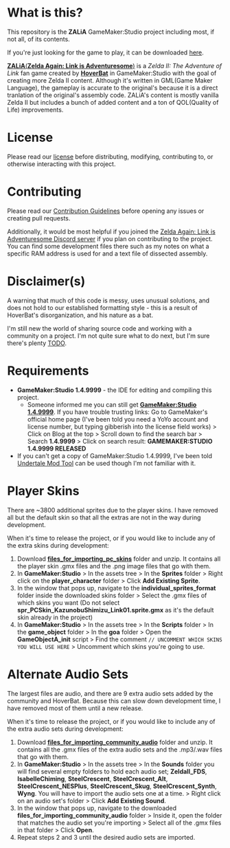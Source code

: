 # What is this?
This repository is the **ZALiA** GameMaker:Studio project including most, if not all, of its contents. 

If you're just looking for the game to play, it can be downloaded [here](https://hoverbat.itch.io/ziiaol).

[**ZALiA**(**Zelda Again: Link is Adventuresome**)](https://youtu.be/BeVDs5hIxFg?t=705) is a *Zelda II: The Adventure of Link* fan game created by [**HoverBat**](https://github.com/HoverBat1) in GameMaker:Studio with the goal of creating more Zelda II content. Although it's written in GML(Game Maker Language), the gameplay is accurate to the original's because it is a direct tranlation of the original's assembly code. ZALiA's content is mostly vanilla Zelda II but includes a bunch of added content and a ton of QOL(Quality of Life) improvements.

# License
Please read our [license](LICENSE) before distributing, modifying, contributing to, or otherwise interacting with this project.


# Contributing
Please read our [Contribution Guidelines](CONTRIBUTING.md) before opening any issues or creating pull requests.

Additionally, it would be most helpful if you joined the [Zelda Again: Link is Adventuresome Discord server](https://discord.gg/Z4H2RhwP4p) if you plan on contributing to the project. You can find some development files there such as my notes on what a specific RAM address is used for and a text file of dissected assembly.


# Disclaimer(s)
A warning that much of this code is messy, uses unusual solutions, and does not hold to our established formatting style - this is a result of HoverBat's disorganization, and his nature as a bat.

I'm still new the world of sharing source code and working with a community on a project. I'm not quite sure what to do next, but I'm sure there's plenty [TODO](https://github.com/search?q=repo%3AZA-LiA%2FZALiA%20todo&type=code).


# Requirements
* **GameMaker:Studio 1.4.9999** - the IDE for editing and compiling this project.
  * Someone informed me you can still get [**GameMaker:Studio 1.4.9999**](http://store.yoyogames.com/downloads/gm-studio/release-notes-studio.html). If you have trouble trusting links: Go to GameMaker's official home page (I've been told you need a YoYo account and license number, but typing gibberish into the license field works) > Click on Blog at the top > Scroll down to find the search bar > Search **1.4.9999** > Click on search result: **GAMEMAKER:STUDIO 1.4.9999 RELEASED**
* If you can't get a copy of GameMaker:Studio 1.4.9999, I've been told [Undertale Mod Tool](https://github.com/UnderminersTeam/UndertaleModTool) can be used though I'm not familiar with it.

# Player Skins
There are ~3800 additional sprites due to the player skins. I have removed all but the default skin so that all the extras are not in the way during development.

When it's time to release the project, or if you would like to include any of the extra skins during development:
1. Download [**files_for_importing_pc_skins**](https://drive.google.com/file/d/1CqalzaXPOK8w75XwTWi7Jii7BWXYEMlj/view?usp=sharing) folder and unzip. It contains all the player skin .gmx files and the .png image files that go with them.
2. In **GameMaker:Studio** > In the assets tree > In the **Sprites** folder > Right click on the **player_character** folder > Click **Add Existing Sprite**.
3. In the window that pops up, navigate to the **individual_sprites_format** folder inside the downloaded skins folder > Select the .gmx files of which skins you want (Do not select **spr_PCSkin_KazunobuShimizu_Link01.sprite.gmx** as it's the default skin already in the project)
4. In **GameMaker:Studio** > In the assets tree > In the **Scripts** folder > In the **game_object** folder > In the **goa** folder > Open the **GameObjectA_init** script > Find the comment `// UNCOMMENT WHICH SKINS YOU WILL USE HERE` > Uncomment which skins you're going to use.

# Alternate Audio Sets
The largest files are audio, and there are 9 extra audio sets added by the community and HoverBat. Because this can slow down development time, I have removed most of them until a new release.

When it's time to release the project, or if you would like to include any of the extra audio sets during development:
1. Download [**files_for_importing_community_audio**](https://drive.google.com/file/d/1AZmX07ezTJl5BPfcL2bHYheAR5X0dsNW/view?usp=sharing) folder and unzip. It contains all the .gmx files of the extra audio sets and the .mp3/.wav files that go with them.
2. In **GameMaker:Studio** > In the assets tree > In the **Sounds** folder you will find several empty folders to hold each audio set; **ZeldaII_FDS**, **IsabelleChiming**, **SteelCrescent**, **SteelCrescent_Alt**, **SteelCrescent_NESPlus**, **SteelCrescent_Skug**, **SteelCrescent_Synth**, **Wyng**. You will have to import the audio sets one at a time. > Right click on an audio set's folder > Click **Add Existing Sound**.
3. In the window that pops up, navigate to the downloaded **files_for_importing_community_audio** folder > Inside it, open the folder that matches the audio set you're importing > Select all of the .gmx files in that folder > Click **Open**.
4. Repeat steps 2 and 3 until the desired audio sets are imported.
